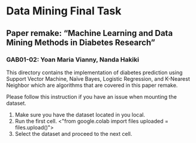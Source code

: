 # Data Mining Final Task
## Paper remake: “Machine Learning and Data Mining Methods in Diabetes Research” 
### GAB01-02: Yoan Maria Vianny, Nanda Hakiki
This directory contains the implementation of diabetes prediction using Support Vector Machine, Naïve Bayes, Logistic Regression, and K-Nearest Neighbor which are algorithms that are covered in this paper remake.

Please follow this instruction if you have an issue when mounting the dataset.

1. Make sure you have the dataset located in you local.
2. Run the first cell. <"from google.colab import files
                        uploaded = files.upload()">
3. Select the dataset and proceed to the next cell.
